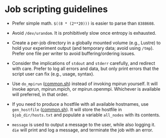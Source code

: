 # Job scripting guidelines

- Prefer simple math. `$((8 * (2**20)))` is easier to parse than `8388608`.

- Avoid `/dev/urandom`. It is prohibitively slow once entropy is exhausted.

- Create a per-job directory in a globally mounted volume (e.g., Lustre) to
  hold your experiment output (and temporary data; avoid using `/tmp`).
  Prefer one file per writer to avoid buffering/ordering issues.

- Consider the implications of `stdout` and `stderr` carefully, and redirect
  with care. Prefer to log all errors and data, but only print errors that the
  script user can fix (e.g., usage, syntax).

- Use `do_mpirun` ([common.sh](common.sh#L131)) instead of invoking mpirun
  yourself. It will invoke aprun, mpirun.mpich, or mpirun.openmpi. Whichever is
  available will preferred, in that order.

- If you need to produce a hostfile with all available hostnames, use
  `gen_hostfile` ([common.sh](common.sh#L12)). It will store the hostfile in
  `$job_dir/hosts.txt` and populate a variable `all_nodes` with its contents.

- `message` is used to output a message to the user, while also logging it.
  `die` will print and log a message, and terminate the job with an error.

